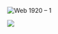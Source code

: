 ![Web 1920 – 1](https://user-images.githubusercontent.com/33023225/88657105-5428e380-d10c-11ea-96aa-f24c9021cecb.jpg)

[![](https://github-readme-stats.vercel.app/api?username=tokiyahorikawa&count_private=true&show_icons=true&theme=dark)](https://github.com/anuraghazra/github-readme-stats)
